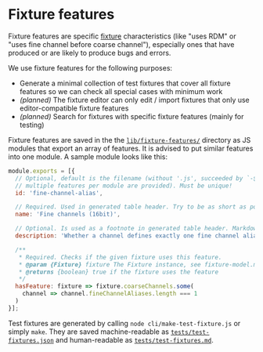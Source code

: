 # Fixture features

Fixture features are specific [fixture](fixture-format.md) characteristics (like "uses RDM" or "uses fine channel before coarse channel"), especially ones that have produced or are likely to produce bugs and errors.

We use fixture features for the following purposes:
* Generate a minimal collection of test fixtures that cover all fixture features so we can check all special cases with minimum work
* *(planned)* The fixture editor can only edit / import fixtures that only use editor-compatible fixture features
* *(planned)* Search for fixtures with specific fixture features (mainly for testing)

Fixture features are saved in the the [`lib/fixture-features/`](../lib/fixture-features/) directory as JS modules that export an array of features. It is advised to put similar features into one module. A sample module looks like this:

```js
module.exports = [{
  // Optional, default is the filename (without '.js', succeeded by `-${i}` if
  // multiple features per module are provided). Must be unique!
  id: 'fine-channel-alias',

  // Required. Used in generated table header. Try to be as short as possible! Markdown is allowed.
  name: 'Fine channels (16bit)',

  // Optional. Is used as a footnote in generated table header. Markdown is allowed.
  description: 'Whether a channel defines exactly one fine channel alias',

  /**
   * Required. Checks if the given fixture uses this feature.
   * @param {Fixture} fixture The Fixture instance, see fixture-model.md
   * @returns {boolean} true if the fixture uses the feature
   */
  hasFeature: fixture => fixture.coarseChannels.some(
    channel => channel.fineChannelAliases.length === 1
  )
}];
```

Test fixtures are generated by calling `node cli/make-test-fixture.js` or simply `make`. They are saved machine-readable as [`tests/test-fixtures.json`](../tests/test-fixtures.json) and human-readable as [`tests/test-fixtures.md`](../tests/test-fixtures.md).
